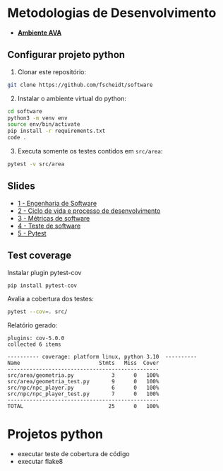 # Metodologias de Desenvolvimento

- **[Ambiente AVA](https://ava.ifpr.edu.br/course/view.php?id=11934)**

## Configurar projeto python

1. Clonar este repositório:

```bash
git clone https://github.com/fscheidt/software
```

2. Instalar o ambiente virtual do python:

```bash
cd software
python3 -m venv env
source env/bin/activate
pip install -r requirements.txt
code .
```

3. Executa somente os testes contidos em `src/area`:

```bash
pytest -v src/area
```

## Slides

- [1 - Engenharia de Software](/slides/01-Engenharia%20de%20software.pdf)
- [2 - Ciclo de vida e processo de desenvolvimento](/slides/02-Ciclo-de-vida.pdf)
- [3 - Métricas de software](/slides/03-Metricas-de-software.pdf)
- [4 - Teste de software ](/slides/04-Teste-de-software.pdf)
- [5 - Pytest](https://docs.google.com/presentation/d/1c4cixVpnpSZkE81CkfZJOg6kqpXhDrjXTZPKW3MbGmQ/edit?usp=sharing)

## Test coverage

Instalar plugin pytest-cov

```bash
pip install pytest-cov
```
Avalia a cobertura dos testes:
```bash
pytest --cov=. src/
```

Relatório gerado:

```
plugins: cov-5.0.0
collected 6 items                                                        

---------- coverage: platform linux, python 3.10  ----------
Name                         Stmts   Miss  Cover
------------------------------------------------
src/area/geometria.py            3      0   100%
src/area/geometria_test.py       9      0   100%
src/npc/npc_player.py            6      0   100%
src/npc/npc_player_test.py       7      0   100%
------------------------------------------------
TOTAL                           25      0   100%

```

# Projetos python
- executar teste de cobertura de código
- executar flake8

